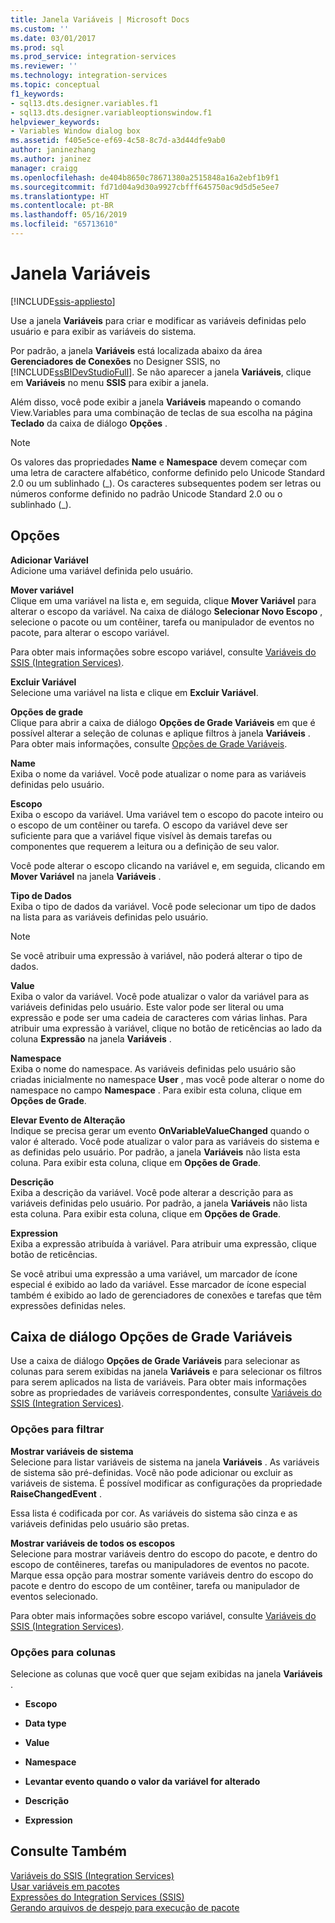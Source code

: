 ```yaml
---
title: Janela Variáveis | Microsoft Docs
ms.custom: ''
ms.date: 03/01/2017
ms.prod: sql
ms.prod_service: integration-services
ms.reviewer: ''
ms.technology: integration-services
ms.topic: conceptual
f1_keywords:
- sql13.dts.designer.variables.f1
- sql13.dts.designer.variableoptionswindow.f1
helpviewer_keywords:
- Variables Window dialog box
ms.assetid: f405e5ce-ef69-4c58-8c7d-a3d44dfe9ab0
author: janinezhang
ms.author: janinez
manager: craigg
ms.openlocfilehash: de404b8650c78671380a2515848a16a2ebf1b9f1
ms.sourcegitcommit: fd71d04a9d30a9927cbfff645750ac9d5d5e5ee7
ms.translationtype: HT
ms.contentlocale: pt-BR
ms.lasthandoff: 05/16/2019
ms.locfileid: "65713610"
---
```

# <a name="variables-window"></a>Janela Variáveis

[!INCLUDE[ssis-appliesto](../includes/ssis-appliesto-ssvrpluslinux-asdb-asdw-xxx.md)]


  Use a janela **Variáveis** para criar e modificar as variáveis definidas pelo usuário e para exibir as variáveis do sistema.  
  
 Por padrão, a janela **Variáveis** está localizada abaixo da área **Gerenciadores de Conexões** no Designer SSIS, no [!INCLUDE[ssBIDevStudioFull](../includes/ssbidevstudiofull-md.md)]. Se não aparecer a janela **Variáveis**, clique em **Variáveis** no menu **SSIS** para exibir a janela.  
  
 Além disso, você pode exibir a janela **Variáveis** mapeando o comando View.Variables para uma combinação de teclas de sua escolha na página **Teclado** da caixa de diálogo **Opções** .  
  
> [!NOTE]
>  Os valores das propriedades **Name** e **Namespace** devem começar com uma letra de caractere alfabético, conforme definido pelo Unicode Standard 2.0 ou um sublinhado (_). Os caracteres subsequentes podem ser letras ou números conforme definido no padrão Unicode Standard 2.0 ou o sublinhado (\_).  
  
## <a name="options"></a>Opções  
 **Adicionar Variável**  
 Adicione uma variável definida pelo usuário.  
  
 **Mover variável**  
 Clique em uma variável na lista e, em seguida, clique **Mover Variável** para alterar o escopo da variável. Na caixa de diálogo **Selecionar Novo Escopo** , selecione o pacote ou um contêiner, tarefa ou manipulador de eventos no pacote, para alterar o escopo variável.  
  
 Para obter mais informações sobre escopo variável, consulte [Variáveis do SSIS &#40;Integration Services&#41;](../integration-services/integration-services-ssis-variables.md).  
  
 **Excluir Variável**  
 Selecione uma variável na lista e clique em **Excluir Variável**.  
  
 **Opções de grade**  
 Clique para abrir a caixa de diálogo **Opções de Grade Variáveis** em que é possível alterar a seleção de colunas e aplique filtros à janela **Variáveis** . Para obter mais informações, consulte [Opções de Grade Variáveis](../integration-services/variable-grid-options.md).  
  
 **Name**  
 Exiba o nome da variável. Você pode atualizar o nome para as variáveis definidas pelo usuário.  
  
 **Escopo**  
 Exiba o escopo da variável. Uma variável tem o escopo do pacote inteiro ou o escopo de um contêiner ou tarefa. O escopo da variável deve ser suficiente para que a variável fique visível às demais tarefas ou componentes que requerem a leitura ou a definição de seu valor.  
  
 Você pode alterar o escopo clicando na variável e, em seguida, clicando em **Mover Variável** na janela **Variáveis** .  
  
 **Tipo de Dados**  
 Exiba o tipo de dados da variável. Você pode selecionar um tipo de dados na lista para as variáveis definidas pelo usuário.  
  
> [!NOTE]  
>  Se você atribuir uma expressão à variável, não poderá alterar o tipo de dados.  
  
 **Value**  
 Exiba o valor da variável. Você pode atualizar o valor da variável para as variáveis definidas pelo usuário. Este valor pode ser literal ou uma expressão e pode ser uma cadeia de caracteres com várias linhas. Para atribuir uma expressão à variável, clique no botão de reticências ao lado da coluna **Expressão** na janela **Variáveis** .  
  
 **Namespace**  
 Exiba o nome do namespace. As variáveis definidas pelo usuário são criadas inicialmente no namespace **User** , mas você pode alterar o nome do namespace no campo **Namespace** . Para exibir esta coluna, clique em **Opções de Grade**.  
  
 **Elevar Evento de Alteração**  
 Indique se precisa gerar um evento **OnVariableValueChanged** quando o valor é alterado. Você pode atualizar o valor para as variáveis do sistema e as definidas pelo usuário. Por padrão, a janela **Variáveis** não lista esta coluna. Para exibir esta coluna, clique em **Opções de Grade**.  
  
 **Descrição**  
 Exiba a descrição da variável. Você pode alterar a descrição para as variáveis definidas pelo usuário. Por padrão, a janela **Variáveis** não lista esta coluna. Para exibir esta coluna, clique em **Opções de Grade**.  
  
 **Expression**  
 Exiba a expressão atribuída à variável. Para atribuir uma expressão, clique botão de reticências.  
  
 Se você atribui uma expressão a uma variável, um marcador de ícone especial é exibido ao lado da variável. Esse marcador de ícone especial também é exibido ao lado de gerenciadores de conexões e tarefas que têm expressões definidas neles.  

## <a name="variable-grid-options-dialog-box"></a>Caixa de diálogo Opções de Grade Variáveis
 Use a caixa de diálogo **Opções de Grade Variáveis** para selecionar as colunas para serem exibidas na janela **Variáveis** e para selecionar os filtros para serem aplicados na lista de variáveis. Para obter mais informações sobre as propriedades de variáveis correspondentes, consulte [Variáveis do SSIS &#40;Integration Services&#41;](../integration-services/integration-services-ssis-variables.md).  
  
### <a name="options-for-filter"></a>Opções para filtrar  
 **Mostrar variáveis de sistema**  
 Selecione para listar variáveis de sistema na janela **Variáveis** . As variáveis de sistema são pré-definidas. Você não pode adicionar ou excluir as variáveis de sistema. É possível modificar as configurações da propriedade **RaiseChangedEvent** .  
  
 Essa lista é codificada por cor. As variáveis do sistema são cinza e as variáveis definidas pelo usuário são pretas.  
  
 **Mostrar variáveis de todos os escopos**  
 Selecione para mostrar variáveis dentro do escopo do pacote, e dentro do escopo de contêineres, tarefas ou manipuladores de eventos no pacote. Marque essa opção para mostrar somente variáveis dentro do escopo do pacote e dentro do escopo de um contêiner, tarefa ou manipulador de eventos selecionado.  
  
 Para obter mais informações sobre escopo variável, consulte [Variáveis do SSIS &#40;Integration Services&#41;](../integration-services/integration-services-ssis-variables.md).  
  
### <a name="options-for-columns"></a>Opções para colunas  
 Selecione as colunas que você quer que sejam exibidas na janela **Variáveis** .  
  
-   **Escopo**  
  
-   **Data type**  
  
-   **Value**  
  
-   **Namespace**  
  
-   **Levantar evento quando o valor da variável for alterado**  
  
-   **Descrição**  
  
-   **Expression**  
  
## <a name="see-also"></a>Consulte Também  
 [Variáveis do SSIS &#40;Integration Services&#41;](../integration-services/integration-services-ssis-variables.md)   
 [Usar variáveis em pacotes](https://msdn.microsoft.com/library/7742e92d-46c5-4cc4-b9a3-45b688ddb787)   
 [Expressões do Integration Services &#40;SSIS&#41;](../integration-services/expressions/integration-services-ssis-expressions.md)   
 [Gerando arquivos de despejo para execução de pacote](../integration-services/troubleshooting/generating-dump-files-for-package-execution.md)  
  
  
